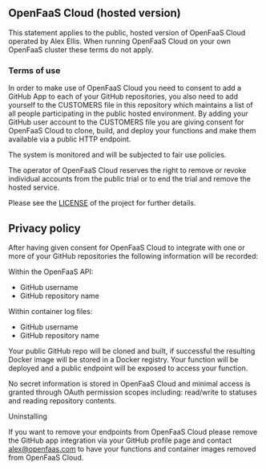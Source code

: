 ## OpenFaaS Cloud (hosted version)

This statement applies to the public, hosted version of OpenFaaS Cloud operated by Alex Ellis. When running OpenFaaS Cloud on your own OpenFaaS cluster these terms do not apply.

### Terms of use

In order to make use of OpenFaaS Cloud you need to consent to add a GitHub App to each of your GitHub repositories, you also need to add yourself to the CUSTOMERS file in this repository which maintains a list of all people participating in the public hosted environment. By adding your GitHub user account to the CUSTOMERS file you are giving consent for OpenFaaS Cloud to clone, build, and deploy your functions and make them available via a public HTTP endpoint.

The system is monitored and will be subjected to fair use policies.

The operator of OpenFaaS Cloud reserves the right to remove or revoke individual accounts from the public trial or to end the trial and remove the hosted service.

Please see the [LICENSE](./LICENSE.md) of the project for further details.

## Privacy policy

After having given consent for OpenFaaS Cloud to integrate with one or more of your GitHub repositories the following information will be recorded:

Within the OpenFaaS API:

* GitHub username
* GitHub repository name

Within container log files:

* GitHub username
* GitHub repository name

Your public GitHub repo will be cloned and built, if successful the resulting Docker image will be stored in a Docker registry. Your function will be deployed and a public endpoint will be exposed to access your function.

No secret information is stored in OpenFaaS Cloud and minimal access is granted through OAuth permission scopes including: read/write to statuses and reading repository contents.

Uninstalling

If you want to remove your endpoints from OpenFaaS Cloud please remove the GitHub app integration via your GitHub profile page and contact alex@openfaas.com to have your functions and container images removed from OpenFaaS Cloud.

